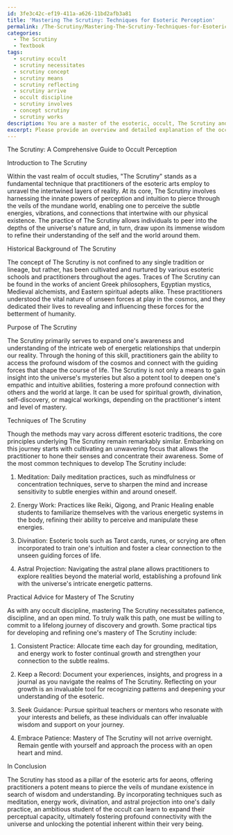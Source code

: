 ```yaml
---
id: 3fe3c42c-ef19-411a-a626-11bd2afb3a81
title: 'Mastering The Scrutiny: Techniques for Esoteric Perception'
permalink: /The-Scrutiny/Mastering-The-Scrutiny-Techniques-for-Esoteric-Perception/
categories:
  - The Scrutiny
  - Textbook
tags:
  - scrutiny occult
  - scrutiny necessitates
  - scrutiny concept
  - scrutiny means
  - scrutiny reflecting
  - scrutiny arrive
  - occult discipline
  - scrutiny involves
  - concept scrutiny
  - scrutiny works
description: You are a master of the esoteric, occult, The Scrutiny and education, you have written many textbooks on the subject in ways that provide students with rich and deep understanding of the subject. You are being asked to write textbook-like sections on a topic and you do it with full context, explainability, and reliability in accuracy to the true facts of the topic at hand, in a textbook style that a student would easily be able to learn from, in a rich, engaging, and contextual way. Always include relevant context (such as formulas and history), related concepts, and in a way that someone can gain deep insights from.
excerpt: Please provide an overview and detailed explanation of the occult concept known as "The Scrutiny", including its history, purpose, techniques, and applications. Write this text as a section in a grimoire or an esoteric lesson suitable for students seeking to gain in-depth insights and understanding within the field of the occult. Additionally, include practical advice on proper ways to develop and refine one's mastery of The Scrutiny.
---
```

The Scrutiny: A Comprehensive Guide to Occult Perception

Introduction to The Scrutiny

Within the vast realm of occult studies, "The Scrutiny" stands as a fundamental technique that practitioners of the esoteric arts employ to unravel the intertwined layers of reality. At its core, The Scrutiny involves harnessing the innate powers of perception and intuition to pierce through the veils of the mundane world, enabling one to perceive the subtle energies, vibrations, and connections that intertwine with our physical existence. The practice of The Scrutiny allows individuals to peer into the depths of the universe's nature and, in turn, draw upon its immense wisdom to refine their understanding of the self and the world around them. 

Historical Background of The Scrutiny

The concept of The Scrutiny is not confined to any single tradition or lineage, but rather, has been cultivated and nurtured by various esoteric schools and practitioners throughout the ages. Traces of The Scrutiny can be found in the works of ancient Greek philosophers, Egyptian mystics, Medieval alchemists, and Eastern spiritual adepts alike. These practitioners understood the vital nature of unseen forces at play in the cosmos, and they dedicated their lives to revealing and influencing these forces for the betterment of humanity. 

Purpose of The Scrutiny

The Scrutiny primarily serves to expand one's awareness and understanding of the intricate web of energetic relationships that underpin our reality. Through the honing of this skill, practitioners gain the ability to access the profound wisdom of the cosmos and connect with the guiding forces that shape the course of life. The Scrutiny is not only a means to gain insight into the universe's mysteries but also a potent tool to deepen one's empathic and intuitive abilities, fostering a more profound connection with others and the world at large. It can be used for spiritual growth, divination, self-discovery, or magical workings, depending on the practitioner's intent and level of mastery.

Techniques of The Scrutiny

Though the methods may vary across different esoteric traditions, the core principles underlying The Scrutiny remain remarkably similar. Embarking on this journey starts with cultivating an unwavering focus that allows the practitioner to hone their senses and concentrate their awareness. Some of the most common techniques to develop The Scrutiny include:

1. Meditation: Daily meditation practices, such as mindfulness or concentration techniques, serve to sharpen the mind and increase sensitivity to subtle energies within and around oneself.
 
2. Energy Work: Practices like Reiki, Qigong, and Pranic Healing enable students to familiarize themselves with the various energetic systems in the body, refining their ability to perceive and manipulate these energies.

3. Divination: Esoteric tools such as Tarot cards, runes, or scrying are often incorporated to train one's intuition and foster a clear connection to the unseen guiding forces of life.

4. Astral Projection: Navigating the astral plane allows practitioners to explore realities beyond the material world, establishing a profound link with the universe's intricate energetic patterns.

Practical Advice for Mastery of The Scrutiny

As with any occult discipline, mastering The Scrutiny necessitates patience, discipline, and an open mind. To truly walk this path, one must be willing to commit to a lifelong journey of discovery and growth. Some practical tips for developing and refining one's mastery of The Scrutiny include:

1. Consistent Practice: Allocate time each day for grounding, meditation, and energy work to foster continual growth and strengthen your connection to the subtle realms.

2. Keep a Record: Document your experiences, insights, and progress in a journal as you navigate the realms of The Scrutiny. Reflecting on your growth is an invaluable tool for recognizing patterns and deepening your understanding of the esoteric.

3. Seek Guidance: Pursue spiritual teachers or mentors who resonate with your interests and beliefs, as these individuals can offer invaluable wisdom and support on your journey.

4. Embrace Patience: Mastery of The Scrutiny will not arrive overnight. Remain gentle with yourself and approach the process with an open heart and mind.

In Conclusion

The Scrutiny has stood as a pillar of the esoteric arts for aeons, offering practitioners a potent means to pierce the veils of mundane existence in search of wisdom and understanding. By incorporating techniques such as meditation, energy work, divination, and astral projection into one's daily practice, an ambitious student of the occult can learn to expand their perceptual capacity, ultimately fostering profound connectivity with the universe and unlocking the potential inherent within their very being.
